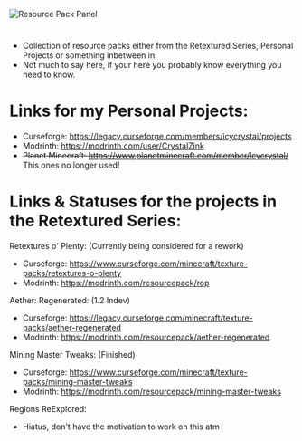 ![Resource Pack Panel](https://cdn.discordapp.com/attachments/844299726518091776/1209987074443186186/image.png?ex=65e8eb47&is=65d67647&hm=64b4b88db69998fa4ac9247bf35047fe24e969fd648073d2b79f215654dacd3d&)
#
- Collection of resource packs either from the Retextured Series, Personal Projects or something inbetween in.
- Not much to say here, if your here you probably know everything you need to know.

# Links for my Personal Projects:
- Curseforge: https://legacy.curseforge.com/members/icycrystai/projects
- Modrinth: https://modrinth.com/user/CrystalZink
- ~~Planet Minecraft: https://www.planetminecraft.com/member/lcycrystal/~~ This ones no longer used!

# Links & Statuses for the projects in the Retextured Series:
Retextures o' Plenty: (Currently being considered for a rework)
- Curseforge: https://www.curseforge.com/minecraft/texture-packs/retextures-o-plenty
- Modrinth: https://modrinth.com/resourcepack/rop

Aether: Regenerated: (1.2 Indev)
- Curseforge: https://legacy.curseforge.com/minecraft/texture-packs/aether-regenerated
- Modrinth: https://modrinth.com/resourcepack/aether-regenerated

Mining Master Tweaks: (Finished)
- Curseforge: https://www.curseforge.com/minecraft/texture-packs/mining-master-tweaks
- Modrinth: https://modrinth.com/resourcepack/mining-master-tweaks

Regions ReExplored:
- Hiatus, don't have the motivation to work on this atm
